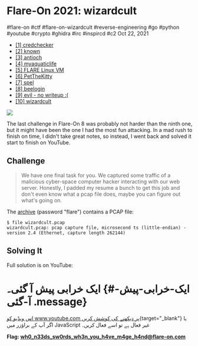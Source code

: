 

# Flare-On 2021: wizardcult

#flare-on #ctf #flare-on-wizardcult #reverse-engineering #go #python
#youtube #crypto #ghidra #irc #inspircd #c2 Oct 22, 2021






-   [\[1\] credchecker](/flare-on-2021/credchecker)
-   [\[2\] known](/flare-on-2021/known)
-   [\[3\] antioch](/flare-on-2021/antioch)
-   [\[4\] myaquaticlife](/flare-on-2021/myaquaticlife)
-   [\[5\] FLARE Linux VM](/flare-on-2021/flarelinuxvm)
-   [\[6\] PetTheKitty](/flare-on-2021/petthekitty)
-   [\[7\] spel](/flare-on-2021/spel)
-   [\[8\] beelogin](/flare-on-2021/beelogin)
-   [\[9\] evil - no writeup :(](/flare-on-2021/)
-   [\[10\] wizardcult](#)




![](/img/flare2021-wizardcult-cover.png)

The last challenge in Flare-On 8 was probably not harder than the ninth
one, but it might have been the one I had the most fun attacking. In a
mad rush to finish on time, I didn't take great notes, so instead, I
went back and solved it start to finish on YouTube.

## Challenge

> We have one final task for you. We captured some traffic of a
> malicious cyber-space computer hacker interacting with our web server.
> Honestly, I padded my resume a bunch to get this job and don't even
> know what a pcap file does, maybe you can figure out what's going on.

The
[archive](https://drive.google.com/u/1/uc?id=1rZNyh4R03T6lOgtKKMnSzCiJn0tPr7TW&export=download)
(password "flare") contains a PCAP file:



    $ file wizardcult.pcap
    wizardcult.pcap: pcap capture file, microsecond ts (little-endian) - version 2.4 (Ethernet, capture length 262144)



## Solving It

Full solution is on YouTube:


# ایک خرابی پیش آ گئی۔ {#ایک-خرابی-پیش-آ-گئی .message}

[اس ویڈیو کو www.youtube.com پر دیکھنے کی کوشش
کریں](https://www.youtube.com/watch?v=waVYQRCpy7E){target="_blank"} یا
اگر آپ کے براؤزر میں JavaScript غیر فعال ہے تو اسے فعال کریں۔

**Flag: wh0_n33ds_sw0rds_wh3n_you_h4ve_m4ge_h4nd@flare-on.com**





